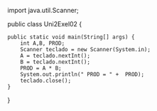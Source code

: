 import java.util.Scanner;

public class Uni2Exel02 {

    public static void main(String[] args) {
        int A,B, PROD;
        Scanner teclado = new Scanner(System.in);
        A = teclado.nextInt();
        B = teclado.nextInt();
        PROD = A * B;
        System.out.println(" PROD = " +  PROD);
        teclado.close();
    }
}
